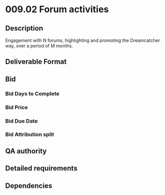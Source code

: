 # 009.02 Forum activities

## Description

Engagement with N forums, highlighting and promoting the Dreamcatcher way, over a period of M months.

## Deliverable Format

## Bid 

### Bid Days to Complete

### Bid Price

### Bid Due Date

### Bid Attribution split

## QA authority

## Detailed requirements

## Dependencies
